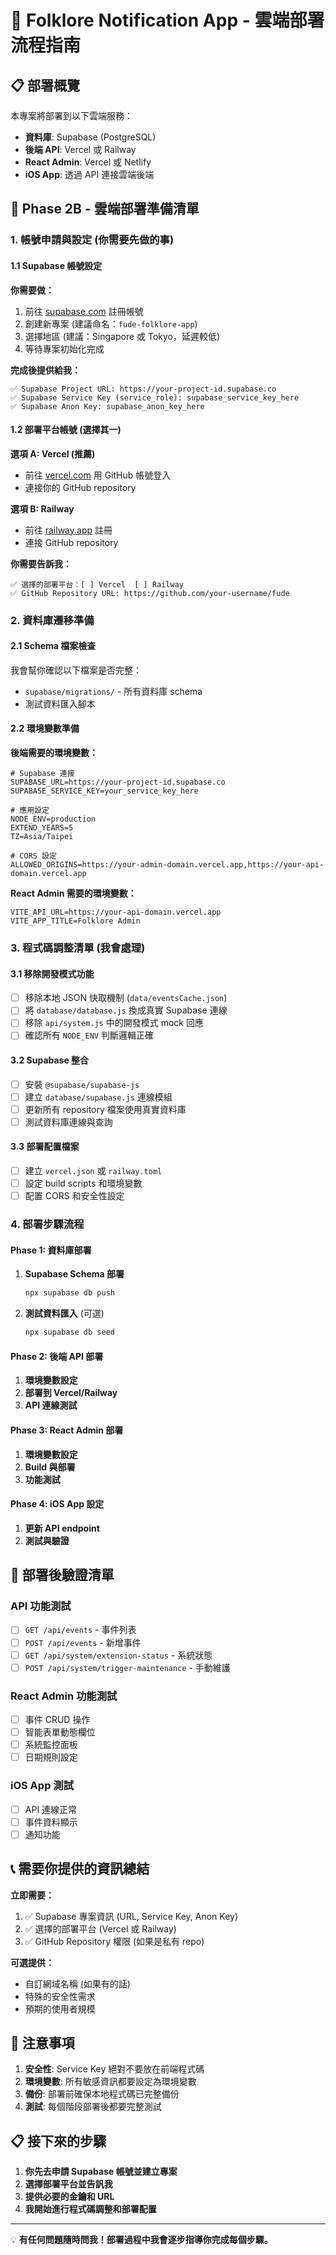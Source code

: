 # 🚀 Folklore Notification App - 雲端部署流程指南

## 📋 部署概覽

本專案將部署到以下雲端服務：
- **資料庫**: Supabase (PostgreSQL)
- **後端 API**: Vercel 或 Railway
- **React Admin**: Vercel 或 Netlify  
- **iOS App**: 透過 API 連接雲端後端

## 🎯 Phase 2B - 雲端部署準備清單

### 1. 帳號申請與設定 (你需要先做的事)

#### 1.1 Supabase 帳號設定
**你需要做：**
1. 前往 [supabase.com](https://supabase.com) 註冊帳號
2. 創建新專案 (建議命名：`fude-folklore-app`)
3. 選擇地區 (建議：Singapore 或 Tokyo，延遲較低)
4. 等待專案初始化完成

**完成後提供給我：**
```
✅ Supabase Project URL: https://your-project-id.supabase.co
✅ Supabase Service Key (service_role): supabase_service_key_here
✅ Supabase Anon Key: supabase_anon_key_here
```

#### 1.2 部署平台帳號 (選擇其一)

**選項 A: Vercel (推薦)**
- 前往 [vercel.com](https://vercel.com) 用 GitHub 帳號登入
- 連接你的 GitHub repository

**選項 B: Railway**  
- 前往 [railway.app](https://railway.app) 註冊
- 連接 GitHub repository

**你需要告訴我：**
```
✅ 選擇的部署平台：[ ] Vercel  [ ] Railway
✅ GitHub Repository URL: https://github.com/your-username/fude
```

### 2. 資料庫遷移準備

#### 2.1 Schema 檔案檢查
我會幫你確認以下檔案是否完整：
- `supabase/migrations/` - 所有資料庫 schema
- 測試資料匯入腳本

#### 2.2 環境變數準備
**後端需要的環境變數：**
```env
# Supabase 連接
SUPABASE_URL=https://your-project-id.supabase.co
SUPABASE_SERVICE_KEY=your_service_key_here

# 應用設定
NODE_ENV=production
EXTEND_YEARS=5
TZ=Asia/Taipei

# CORS 設定
ALLOWED_ORIGINS=https://your-admin-domain.vercel.app,https://your-api-domain.vercel.app
```

**React Admin 需要的環境變數：**
```env
VITE_API_URL=https://your-api-domain.vercel.app
VITE_APP_TITLE=Folklore Admin
```

### 3. 程式碼調整清單 (我會處理)

#### 3.1 移除開發模式功能
- [ ] 移除本地 JSON 快取機制 (`data/eventsCache.json`)
- [ ] 將 `database/database.js` 換成真實 Supabase 連線
- [ ] 移除 `api/system.js` 中的開發模式 mock 回應
- [ ] 確認所有 `NODE_ENV` 判斷邏輯正確

#### 3.2 Supabase 整合
- [ ] 安裝 `@supabase/supabase-js`
- [ ] 建立 `database/supabase.js` 連線模組
- [ ] 更新所有 repository 檔案使用真實資料庫
- [ ] 測試資料庫連線與查詢

#### 3.3 部署配置檔案
- [ ] 建立 `vercel.json` 或 `railway.toml`
- [ ] 設定 build scripts 和環境變數
- [ ] 配置 CORS 和安全性設定

### 4. 部署步驟流程

#### Phase 1: 資料庫部署
1. **Supabase Schema 部署**
   ```bash
   npx supabase db push
   ```

2. **測試資料匯入** (可選)
   ```bash
   npx supabase db seed
   ```

#### Phase 2: 後端 API 部署
1. **環境變數設定**
2. **部署到 Vercel/Railway**
3. **API 連線測試**

#### Phase 3: React Admin 部署
1. **環境變數設定**
2. **Build 與部署**
3. **功能測試**

#### Phase 4: iOS App 設定
1. **更新 API endpoint**
2. **測試與驗證**

## 🔧 部署後驗證清單

### API 功能測試
- [ ] `GET /api/events` - 事件列表
- [ ] `POST /api/events` - 新增事件  
- [ ] `GET /api/system/extension-status` - 系統狀態
- [ ] `POST /api/system/trigger-maintenance` - 手動維護

### React Admin 功能測試
- [ ] 事件 CRUD 操作
- [ ] 智能表單動態欄位
- [ ] 系統監控面板
- [ ] 日期規則設定

### iOS App 測試
- [ ] API 連線正常
- [ ] 事件資料顯示
- [ ] 通知功能

## 📞 需要你提供的資訊總結

**立即需要：**
1. ✅ Supabase 專案資訊 (URL, Service Key, Anon Key)
2. ✅ 選擇的部署平台 (Vercel 或 Railway)
3. ✅ GitHub Repository 權限 (如果是私有 repo)

**可選提供：**
- 自訂網域名稱 (如果有的話)
- 特殊的安全性需求
- 預期的使用者規模

## 🚨 注意事項

1. **安全性**: Service Key 絕對不要放在前端程式碼
2. **環境變數**: 所有敏感資訊都要設定為環境變數
3. **備份**: 部署前確保本地程式碼已完整備份
4. **測試**: 每個階段部署後都要完整測試

## 📋 接下來的步驟

1. **你先去申請 Supabase 帳號並建立專案**
2. **選擇部署平台並告訉我**
3. **提供必要的金鑰和 URL**
4. **我開始進行程式碼調整和部署配置**

---

💡 **有任何問題隨時問我！部署過程中我會逐步指導你完成每個步驟。**
